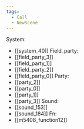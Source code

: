 ```yaml
---
tags:
  - Call
  - NewScene
---
```

System:
- [[system_40]]
Field_party:
- [[field_party_3]]
- [[field_party_1]]
- [[field_party_2]]
- [[field_party_0]]
Party:
- [[party_2]]
- [[party_0]]
- [[party_1]]
- [[party_3]]
Sound:
- [[sound_153]]
- [[sound_184]]
Fn:
- [[m5408_function12]]
